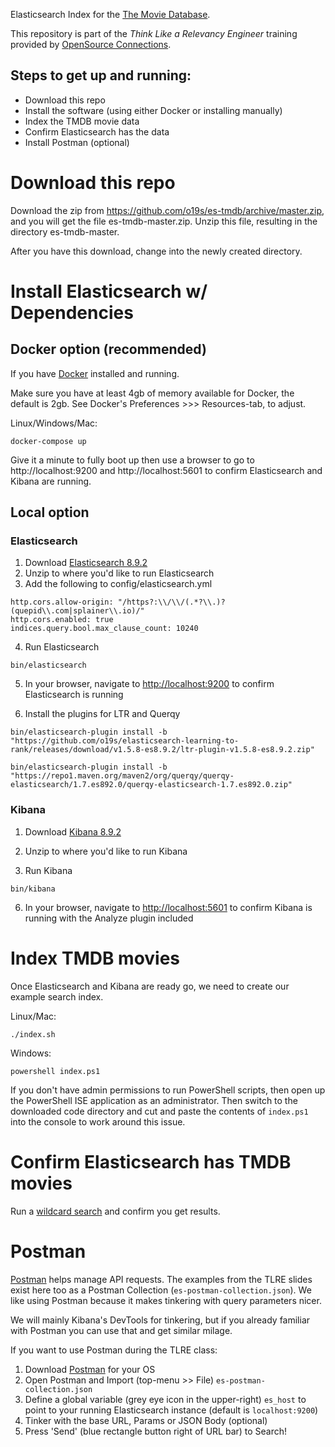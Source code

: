 Elasticsearch Index for the [The Movie Database](https://www.themoviedb.org/).

This repository is part of the _Think Like a Relevancy Engineer_ training provided by [OpenSource Connections](https://opensourceconnections.com/events/training/).

## Steps to get up and running:
- Download this repo
- Install the software (using either Docker or installing manually)
- Index the TMDB movie data
- Confirm Elasticsearch has the data
- Install Postman (optional)

# Download this repo

Download the zip from https://github.com/o19s/es-tmdb/archive/master.zip, and you will get the file es-tmdb-master.zip. Unzip this file, resulting in the directory es-tmdb-master.

After you have this download, change into the newly created directory.

# Install Elasticsearch w/ Dependencies

## Docker option (recommended)

If you have [Docker](https://www.docker.com/products/docker-desktop) installed and running.

Make sure you have at least 4gb of memory available for Docker, the default is 2gb. See Docker's Preferences >>> Resources-tab, to adjust.

Linux/Windows/Mac:

```
docker-compose up
```

Give it a minute to fully boot up then use a browser to go to http://localhost:9200 and http://localhost:5601 to confirm Elasticsearch and Kibana are running.

## Local option

### Elasticsearch

1. Download [Elasticsearch 8.9.2](https://www.elastic.co/downloads/past-releases/elasticsearch-8-9-2)
2. Unzip to where you'd like to run Elasticsearch
3. Add the following to config/elasticsearch.yml

```
http.cors.allow-origin: "/https?:\\/\\/(.*?\\.)?(quepid\\.com|splainer\\.io)/"
http.cors.enabled: true
indices.query.bool.max_clause_count: 10240
```

4. Run Elasticsearch

```
bin/elasticsearch
```

5. In your browser, navigate to [http://localhost:9200](http://localhost:9200) to confirm Elasticsearch is running

6. Install the plugins for LTR and Querqy

```
bin/elasticsearch-plugin install -b "https://github.com/o19s/elasticsearch-learning-to-rank/releases/download/v1.5.8-es8.9.2/ltr-plugin-v1.5.8-es8.9.2.zip"
```

```
bin/elasticsearch-plugin install -b "https://repo1.maven.org/maven2/org/querqy/querqy-elasticsearch/1.7.es892.0/querqy-elasticsearch-1.7.es892.0.zip"
```

### Kibana

1. Download [Kibana 8.9.2](https://www.elastic.co/downloads/past-releases/kibana-8-9-2)

2. Unzip to where you'd like to run Kibana

3. Run Kibana

```
bin/kibana
```

6. In your browser, navigate to [http://localhost:5601](http://localhost:5601) to confirm Kibana is running with the Analyze plugin included

# Index TMDB movies

Once Elasticsearch and Kibana are ready go, we need to create our example search index.

Linux/Mac:

```
./index.sh
```

Windows:

```
powershell index.ps1
```

If you don't have admin permissions to run PowerShell scripts, then open up the PowerShell ISE application as an administrator.  Then switch to the downloaded code directory and cut and paste the contents of `index.ps1` into the console to work around this issue.

# Confirm Elasticsearch has TMDB movies

Run a [wildcard search](http://localhost:9200/tmdb/_search?q=*) and confirm you get results.

# Postman

[Postman](https://www.postman.com/) helps manage API requests. The examples from the TLRE slides exist here too as a Postman Collection (`es-postman-collection.json`). We like using Postman because it makes tinkering with query parameters nicer.

We will mainly Kibana's DevTools for tinkering, but if you already familiar with Postman you can use that and get similar milage.

If you want to use Postman during the TLRE class:

1. Download [Postman](https://www.postman.com/downloads/) for your OS
2. Open Postman and Import (top-menu >> File) `es-postman-collection.json`
3. Define a global variable (grey eye icon in the upper-right) `es_host` to point to your running Elasticsearch instance (default is `localhost:9200`)
4. Tinker with the base URL, Params or JSON Body (optional)
5. Press 'Send' (blue rectangle button right of URL bar) to Search!
